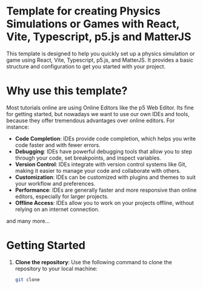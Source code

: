 # Template for creating Physics Simulations or Games with React, Vite, Typescript, p5.js and MatterJS

This template is designed to help you quickly set up a physics simulation or game using React, Vite, Typescript, p5.js, and MatterJS. It provides a basic structure and configuration to get you started with your project.

# Why use this template?

Most tutorials online are using Online Editors like the p5 Web Editor. Its fine for getting started, but nowadays we want to use our own IDEs and tools, because they offer tremendous advantages over online editors. For instance:

- **Code Completion**: IDEs provide code completion, which helps you write code faster and with fewer errors.
- **Debugging**: IDEs have powerful debugging tools that allow you to step through your code, set breakpoints, and inspect variables.
- **Version Control**: IDEs integrate with version control systems like Git, making it easier to manage your code and collaborate with others.
- **Customization**: IDEs can be customized with plugins and themes to suit your workflow and preferences.
- **Performance**: IDEs are generally faster and more responsive than online editors, especially for larger projects.
- **Offline Access**: IDEs allow you to work on your projects offline, without relying on an internet connection.

and many more...

# Getting Started

1. **Clone the repository**: Use the following command to clone the repository to your local machine:

   ```bash
   git clone

   ```
